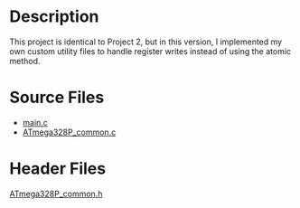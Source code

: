 # Description
This project is identical to Project 2, but in this version, I implemented my own custom utility files to handle register writes instead of using the atomic method.

# Source Files
- [main.c](https://github.com/gerrick-mundt/baremetal-embedded-systems-C-ATmega328P-Portfolio/blob/main/Project%205%20-%20Utility_Function_Blink/Source/main.c)
- [ATmega328P_common.c](https://github.com/gerrick-mundt/baremetal-embedded-systems-C-ATmega328P-Portfolio/blob/main/Project%205%20-%20Utility_Function_Blink/Source/ATmega328P_common.c)

# Header Files
[ATmega328P_common.h](https://github.com/gerrick-mundt/baremetal-embedded-systems-C-ATmega328P-Portfolio/blob/main/Project%205%20-%20Utility_Function_Blink/Header/ATmega328P_common.h)
